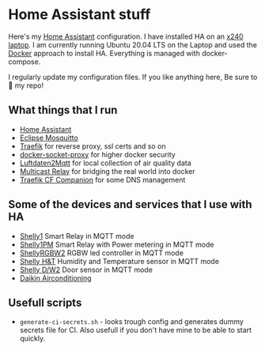 # Home Assistant stuff

Here's my [Home Assistant](https://home-assistant.io/) configuration. I have installed HA on an [x240 laptop](x). I am currently running Ubuntu 20.04 LTS on the Laptop and used the [Docker](https://home-assistant.io/docs/installation/docker/) approach to install HA. Everything is managed with docker-compose.

I regularly update my configuration files. If you like anything here, Be sure to :star2: my repo!

## What things that I run
* [Home Assistant](https://home-assistant.io/)
* [Eclipse Mosquitto](https://mosquitto.org/)
* [Traefik](https://traefik.io/) for reverse proxy, ssl certs and so on
* [docker-socket-proxy](https://github.com/Tecnativa/docker-socket-proxy) for higher docker security
* [Luftdaten2Mqtt](https://github.com/zeridon/luftdaten2mqtt) for local collection of air quality data
* [Multicast Relay](https://github.com/zeridon/multicast-relay) for bridging the real world into docker
* [Traefik CF Companion](https://github.com/tiredofit/docker-traefik-cloudflare-companion) for some DNS management

## Some of the devices and services that I use with HA
* [Shelly1](https://shelly.cloud/products/shelly-1-smart-home-automation-relay/) Smart Relay in MQTT mode
* [Shelly1PM](https://shelly.cloud/products/shelly-1pm-smart-home-automation-relay/) Smart Relay with Power metering in MQTT mode
* [ShellyRGBW2](https://shelly.cloud/products/shelly-rgbw2-smart-home-automation-led-controller/) RGBW led controller in MQTT mode
* [Shelly H&T](https://shelly.cloud/products/shelly-humidity-temperature-smart-home-automation-sensor/) Humidity and Temperature sensor in MQTT mode
* [Shelly D/W2](https://shelly.cloud/products/shelly-door-window-2-smart-home-automation-sensor/) Door sensor in MQTT mode
* [Daikin Airconditioning](https://daikin.com)

## Usefull scripts
* `generate-ci-secrets.sh` - looks trough config and generates dummy secrets file for CI. Also usefull if you don't have mine to be able to start quickly.
